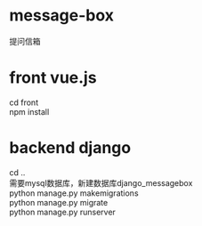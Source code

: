 # message-box
提问信箱<br>
# front vue.js
cd front<br>
npm install<br>
# backend django
cd ..<br>
需要mysql数据库，新建数据库django_messagebox<br>
python manage.py makemigrations<br>
python manage.py migrate<br>
python manage.py runserver
